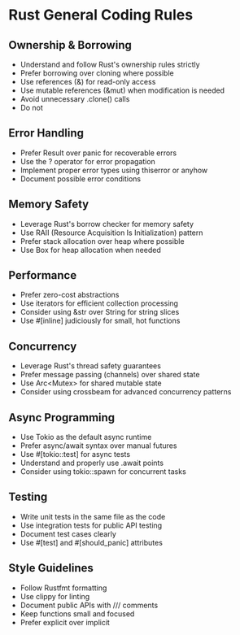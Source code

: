 # Rust General Coding Rules

## Ownership & Borrowing
- Understand and follow Rust's ownership rules strictly
- Prefer borrowing over cloning where possible
- Use references (&) for read-only access
- Use mutable references (&mut) when modification is needed
- Avoid unnecessary .clone() calls
- Do not 

## Error Handling
- Prefer Result over panic for recoverable errors
- Use the ? operator for error propagation
- Implement proper error types using thiserror or anyhow
- Document possible error conditions

## Memory Safety
- Leverage Rust's borrow checker for memory safety
- Use RAII (Resource Acquisition Is Initialization) pattern
- Prefer stack allocation over heap where possible
- Use Box<T> for heap allocation when needed

## Performance
- Prefer zero-cost abstractions
- Use iterators for efficient collection processing
- Consider using &str over String for string slices
- Use #[inline] judiciously for small, hot functions

## Concurrency
- Leverage Rust's thread safety guarantees
- Prefer message passing (channels) over shared state
- Use Arc<Mutex<T>> for shared mutable state
- Consider using crossbeam for advanced concurrency patterns

## Async Programming
- Use Tokio as the default async runtime
- Prefer async/await syntax over manual futures
- Use #[tokio::test] for async tests
- Understand and properly use .await points
- Consider using tokio::spawn for concurrent tasks

## Testing
- Write unit tests in the same file as the code
- Use integration tests for public API testing
- Document test cases clearly
- Use #[test] and #[should_panic] attributes

## Style Guidelines
- Follow Rustfmt formatting
- Use clippy for linting
- Document public APIs with /// comments
- Keep functions small and focused
- Prefer explicit over implicit
